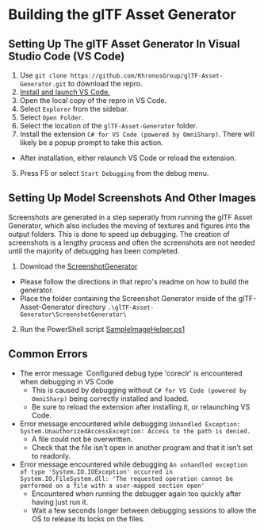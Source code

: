 # Building the glTF Asset Generator

## Setting Up The glTF Asset Generator In Visual Studio Code (VS Code)
1. Use `git clone https://github.com/KhronosGroup/glTF-Asset-Generator.git` to download the repro.
2. [Install and launch VS Code.](https://code.visualstudio.com/Download)
3. Open the local copy of the repro in VS Code.
  1. Select `Explorer` from the sidebar.
  2. Select `Open Folder`.
  3. Select the location of the `glTF-Asset-Generator` folder.
4. Install the extension `C# for VS Code (powered by OmniSharp)`. There will likely be a popup prompt to take this action.
  + After installation, either relaunch VS Code or reload the extension. 
5. Press F5 or select `Start Debugging` from the debug menu.

## Setting Up Model Screenshots And Other Images
Screenshots are generated in a step seperatly from running the glTF Asset Generator, which also includes the moving of textures and figures into the output folders.
This is done to speed up debugging. The creation of screenshots is a lengthy process and often the screenshots are not needed until the majority of debugging has been completed.
1. Download the [ScreenshotGenerator](https://github.com/kcoley/screenshotGenerator)
  + Please follow the directions in that repro's readme on how to build the generator.
  + Place the folder containing the Screenshot Generator inside of the glTF-Asset-Generator directory `.\glTF-Asset-Generator\ScreenshotGenerator\`
2. Run the PowerShell script [SampleImageHelper.ps1](SampleImageHelper.ps1)

## Common Errors
+ The error message `Configured debug type 'coreclr' is encountered when debugging in VS Code 
  + This is caused by debugging without `C# for VS Code (powered by OmniSharp)` being correctly installed and loaded.
  + Be sure to reload the extension after installing it, or relaunching VS Code.
+ Error message encountered while debugging `Unhandled Exception: System.UnauthorizedAccessException: Access to the path is denied.`
  + A file could not be overwritten. 
  + Check that the file isn't open in another program and that it isn't set to readonly.
+ Error message encountered while debugging `An unhandled exception of type 'System.IO.IOException' occurred in System.IO.FileSystem.dll: 'The requested operation cannot be performed on a file with a user-mapped section open'`
    + Encountered when running the debugger again too quickly after having just run it.
    + Wait a few seconds longer between debugging sessions to allow the OS to release its locks on the files. 
